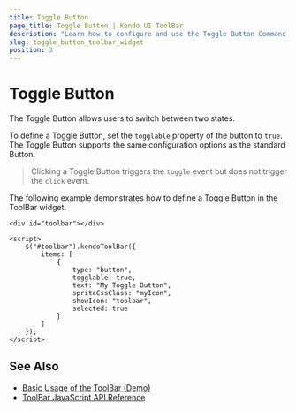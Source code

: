 ```yaml
---
title: Toggle Button
page_title: Toggle Button | Kendo UI ToolBar
description: "Learn how to configure and use the Toggle Button Command Type of the Kendo UI ToolBar widget."
slug: toggle_button_toolbar_widget
position: 3
---
```


# Toggle Button

The Toggle Button allows users to switch between two states.

To define a Toggle Button, set the `togglable` property of the button to `true`. The Toggle Button supports the same configuration options as the standard Button.

> Clicking a Toggle Button triggers the `toggle` event but does not trigger the `click` event.

The following example demonstrates how to define a Toggle Button in the ToolBar widget.



    <div id="toolbar"></div>

    <script>
        $("#toolbar").kendoToolBar({
            items: [
                {
                    type: "button",
                    togglable: true,
                    text: "My Toggle Button",
                    spriteCssClass: "myIcon",
                    showIcon: "toolbar",
                    selected: true
                }
            ]
        });
    </script>

## See Also

* [Basic Usage of the ToolBar (Demo)](https://demos.telerik.com/kendo-ui/toolbar/index)
* [ToolBar JavaScript API Reference](/api/javascript/ui/toolbar)

